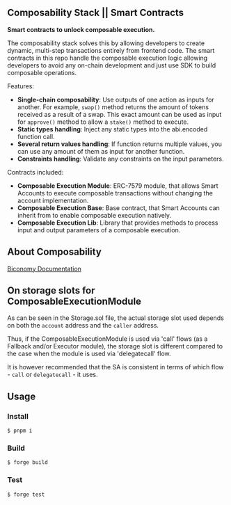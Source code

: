 ## Composability Stack || Smart Contracts

**Smart contracts to unlock composable execution.**

The composability stack solves this by allowing developers to create dynamic, multi-step transactions entirely from frontend code.
The smart contracts in this repo handle the composable execution logic allowing developers to avoid any on-chain development and just use SDK to build composable operations.

Features: 
-   **Single-chain composability**: Use outputs of one action as inputs for another.
For example, `swap()` method returns the amount of tokens received as a result of a swap. 
This exact amount can be used as input for `approve()` method to allow a `stake()` method to execute.
-   **Static types handling**: Inject any static types into the abi.encoded function call.
-   **Several return values handling**: If function returns multiple values, you can use any amount of them as input for another function.
-   **Constraints handling**: Validate any constraints on the input parameters.

Contracts included:

-   **Composable Execution Module**: ERC-7579 module, that allows Smart Accounts to execute composable transactions without changing the account implementation.
-   **Composable Execution Base**: Base contract, that Smart Accounts can inherit from to enable composable execution natively.
-   **Composable Execution Lib**: Library that provides methods to process input and output parameters of a composable execution.

## About Composability
[Biconomy Documentation](https://docs.biconomy.io/composability)

## On storage slots for ComposableExecutionModule
As can be seen in the Storage.sol file, the actual storage slot used depends on both the `account` address and the `caller` 
address.

Thus, if the ComposableExecutionModule is used via 'call' flows (as a Fallback and/or Executor module), the storage slot is different compared to the case when the module is used via 'delegatecall' flow.

It is however recommended that the SA is consistent in terms of which flow - `call` or `delegatecall` - it uses.

## Usage

### Install

```shell
$ pnpm i
```

### Build

```shell
$ forge build
```

### Test

```shell
$ forge test
```
